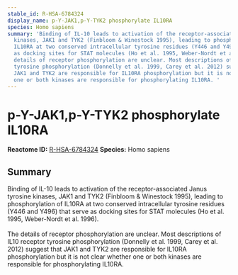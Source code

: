 ```yaml
---
stable_id: R-HSA-6784324
display_name: p-Y-JAK1,p-Y-TYK2 phosphorylate IL10RA
species: Homo sapiens
summary: 'Binding of IL-10 leads to activation of the receptor-associated Janus tyrosine
  kinases, JAK1 and TYK2 (Finbloom & Winestock 1995), leading to phosphorylation of
  IL10RA at two conserved intracellular tyrosine residues (Y446 and Y496) that serve
  as docking sites for STAT molecules (Ho et al. 1995, Weber-Nordt et al. 1996). <br><br>The
  details of receptor phosphorylation are unclear. Most descriptions of IL10 receptor
  tyrosine phosphorylation (Donnelly et al. 1999, Carey et al. 2012) suggest that
  JAK1 and TYK2 are responsible for IL10RA phosphorylation but it is not clear whether
  one or both kinases are responsible for phosphorylating IL10RA. '
---
```


# p-Y-JAK1,p-Y-TYK2 phosphorylate IL10RA
**Reactome ID:** [R-HSA-6784324](https://reactome.org/content/detail/R-HSA-6784324)
**Species:** Homo sapiens

## Summary

Binding of IL-10 leads to activation of the receptor-associated Janus tyrosine kinases, JAK1 and TYK2 (Finbloom & Winestock 1995), leading to phosphorylation of IL10RA at two conserved intracellular tyrosine residues (Y446 and Y496) that serve as docking sites for STAT molecules (Ho et al. 1995, Weber-Nordt et al. 1996). <br><br>The details of receptor phosphorylation are unclear. Most descriptions of IL10 receptor tyrosine phosphorylation (Donnelly et al. 1999, Carey et al. 2012) suggest that JAK1 and TYK2 are responsible for IL10RA phosphorylation but it is not clear whether one or both kinases are responsible for phosphorylating IL10RA. 
